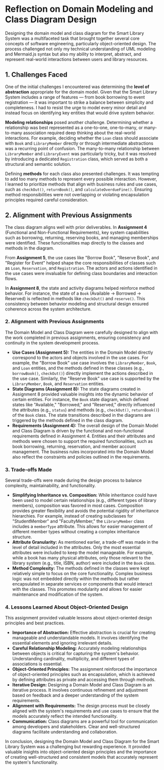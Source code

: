 # Reflection on Domain Modeling and Class Diagram Design

Designing the domain model and class diagram for the Smart Library System was a multifaceted task that brought together several core concepts of software engineering, particularly object-oriented design. The process challenged not only my technical understanding of UML modeling and Mermaid.js syntax but also my ability to interpret, abstract, and represent real-world interactions between users and library resources.

## 1. Challenges Faced

One of the initial challenges I encountered was determining the **level of abstraction** appropriate for the domain model. Given that the Smart Library System includes a range of features — from book borrowing to event registration — it was important to strike a balance between simplicity and completeness. I had to resist the urge to model every minor detail and instead focus on identifying key entities that would drive system behavior.

**Modeling relationships** posed another challenge. Determining whether a relationship was best represented as a one-to-one, one-to-many, or many-to-many association required deep thinking about the real-world interactions. For example, deciding whether the `Loan` class should associate with `Book` and `LibraryMember` directly or through intermediate abstractions was a recurring point of confusion. The many-to-many relationship between `LibraryMember` and `LibraryEvent` was particularly tricky, but it was resolved by introducing a dedicated `Registration` class, which served as both a structural and semantic solution.

Defining **methods** for each class also presented challenges. It was tempting to add too many methods to represent every possible interaction. However, I learned to prioritize methods that align with business rules and use cases, such as `checkOut()`, `returnBook()`, and `calculateOverdueFine()`. Ensuring method responsibilities were not overlapping or violating encapsulation principles required careful consideration.

## 2. Alignment with Previous Assignments

The class diagram aligns well with prior deliverables. In **Assignment 4** (Functional and Non-Functional Requirements), key system capabilities such as borrowing, returning, reserving books, and managing memberships were identified. These functionalities map directly to the classes and methods in the diagram.

From **Assignment 5**, the use cases like "Borrow Book", "Reserve Book", and "Register for Event" helped shape the core responsibilities of classes such as `Loan`, `Reservation`, and `Registration`. The actors and actions identified in the use cases were invaluable for defining class boundaries and interaction flows.

In **Assignment 8**, the state and activity diagrams helped reinforce method behavior. For instance, the state of a `Book` (Available → Borrowed → Reserved) is reflected in methods like `checkOut()` and `reserve()`. This consistency between behavior modeling and structural design ensured coherence across the system architecture.

 ###   2.  Alignment with Previous Assignments

 The Domain Model and Class Diagram were carefully designed to align with the work completed in previous assignments, ensuring consistency and continuity in the system development process.

 * **Use Cases (Assignment 5):** The entities in the Domain Model directly correspond to the actors and objects involved in the use cases. For example, the "Borrow Book" use case involves the `LibraryMember`, `Book`, and `Loan` entities, and the methods defined in these classes (e.g., `borrowBook()`, `checkOut()`) directly implement the actions described in the use case. Similarly, the "Reserve Book" use case is supported by the `LibraryMember`, `Book`, and `Reservation` entities.
 * **State Diagrams (Assignment 8):** The state diagrams created in Assignment 8 provided valuable insights into the dynamic behavior of certain entities. For instance, the `Book` state diagram, which defined states like "Available," "Borrowed," and "Reserved," directly influenced the attributes (e.g., `status`) and methods (e.g., `checkOut()`, `returnBook()`) of the `Book` class. The state transitions described in the diagrams are triggered by the methods defined in the class diagram.
 * **Requirements (Assignment 4):** The overall design of the Domain Model and Class Diagram is driven by the functional and non-functional requirements defined in Assignment 4. Entities and their attributes and methods were chosen to support the required functionalities, such as book borrowing, returning, reservation, and member account management. The business rules incorporated into the Domain Model also reflect the constraints and policies outlined in the requirements.

 ###   3.  Trade-offs Made

 Several trade-offs were made during the design process to balance complexity, maintainability, and functionality.

 * **Simplifying Inheritance vs. Composition:** While inheritance could have been used to model certain relationships (e.g., different types of library members), composition was favored in most cases. Composition provides greater flexibility and avoids the potential rigidity of inheritance hierarchies. For example, instead of creating subclasses for "StudentMember" and "FacultyMember," the `LibraryMember` class includes a `memberType` attribute. This allows for easier management of different member types without creating a complex inheritance structure.
 * **Attribute Granularity:** As mentioned earlier, a trade-off was made in the level of detail included in the attributes. Only the most essential attributes were included to keep the model manageable. For example, while a book has many physical attributes, only those relevant to the library system (e.g., title, ISBN, author) were included in the `Book` class.
 * **Method Complexity:** The methods defined in the classes were kept relatively simple to focus on the core functionality. Complex business logic was not embedded directly within the methods but rather encapsulated in separate services or components that would interact with the classes. This promotes modularity and allows for easier maintenance and modification of the system.

 ###   4.  Lessons Learned About Object-Oriented Design

 This assignment provided valuable lessons about object-oriented design principles and best practices.

 * **Importance of Abstraction:** Effective abstraction is crucial for creating manageable and understandable models. It involves identifying the essential elements and ignoring irrelevant details.
 * **Careful Relationship Modeling:** Accurately modeling relationships between objects is critical for capturing the system's behavior. Understanding cardinality, multiplicity, and different types of associations is essential.
 * **Object-Oriented Principles:** The assignment reinforced the importance of object-oriented principles such as encapsulation, which is achieved by defining attributes as private and accessing them through methods.
 * **Iterative Design:** Designing a Domain Model and Class Diagram is an iterative process. It involves continuous refinement and adjustment based on feedback and a deeper understanding of the system requirements.
 * **Alignment with Requirements:** The design process must be closely aligned with the system's requirements and use cases to ensure that the models accurately reflect the intended functionality.
 * **Communication:** Class diagrams are a powerful tool for communication among developers and stakeholders. Clear and well-structured diagrams facilitate understanding and collaboration.

 In conclusion, designing the Domain Model and Class Diagram for the Smart Library System was a challenging but rewarding experience. It provided valuable insights into object-oriented design principles and the importance of creating well-structured and consistent models that accurately represent the system's functionality.

